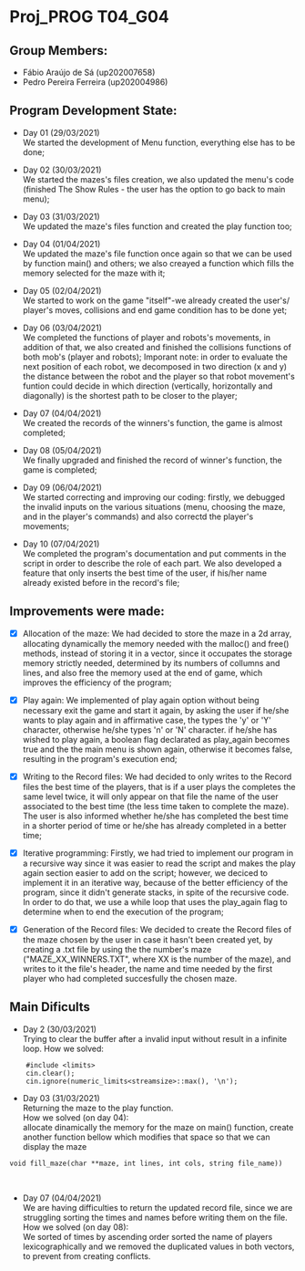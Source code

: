 # Proj_PROG T04_G04

## Group Members:
- Fábio Araújo de Sá (up202007658)
- Pedro Pereira Ferreira (up202004986)

## Program Development State:
- Day 01 (29/03/2021) <br>
We started the development of Menu function, everything else has to be done; <br>

- Day 02 (30/03/2021) <br>
We started the mazes's files creation, we also updated the menu's code (finished The Show Rules - the user has the option to go back to main menu); <br>

- Day 03 (31/03/2021) <br>
We updated the maze's files function and created the play function too; <br>

- Day 04 (01/04/2021) <br>
We updated the maze's file function once again so that we can be used by function main() and others; we also creayed a function which fills the memory selected for the maze with it; <br>

- Day 05 (02/04/2021) <br>
We started to work on the game "itself"-we already created the user's/ player's moves, collisions and end game condition has to be done yet; <br>

- Day 06 (03/04/2021) <br>
We completed the functions of player and robots's movements, in addition of that, we also created and finished the collisions functions of both mob's (player and robots);
Imporant note: in order to evaluate the next position of each robot, we decomposed in two direction (x and y) the distance between the robot and the player so that robot movement's funtion could decide in which direction (vertically, horizontally and diagonally) is the shortest path to be closer to the player; <br>

- Day 07 (04/04/2021) <br>
We created the records of the winners's function, the game is almost completed; <br>

- Day 08 (05/04/2021) <br>
We finally upgraded and finished the record of winner's function, the game is completed; <br>

- Day 09 (06/04/2021) <br>
We started correcting and improving our coding: firstly, we debugged the invalid inputs on the various situations (menu, choosing the maze, and in the player's commands) and also correctd the player's movements; <br>

- Day 10 (07/04/2021) <br>
We completed the program's documentation and put comments in the script in order to describe the role of each part. We also developed a feature that only inserts the best time of the user, if his/her name already existed before in the record's file; <br>

## Improvements were made:

 - [X] Allocation of the maze: We had decided to store the maze in a 2d array, allocating dynamically the memory needed with the malloc() and free() methods, instead of storing it in a vector, since it occupates the storage memory strictly needed, determined by its numbers of collumns and lines, and also free the memory used at the end of game, which improves the efficiency of the program; <br>

- [X] Play again: We implemented of play again option without being necessary exit the game and start it again, by asking the user if he/she wants to play again and in affirmative case, the types the 'y' or 'Y' character, otherwise he/she types 'n' or 'N' character. if he/she has wished to play again, a boolean flag declarated as play_again becomes true and the the main menu is shown again, otherwise it becomes false, resulting in the program's execution end; <br>

- [X] Writing to the Record files: We had decided to only writes to the Record files the best time of the players, that is if a user plays the completes the same level twice, it will only appear on that file the name of the user associated to the best time (the less time taken to complete the maze). The user is also informed whether he/she has completed the best time in a shorter period of time or he/she has already completed in a better time; <br>

- [X] Iterative programming: Firstly, we had tried to implement our program in a recursive way since it was easier to read the script and makes the play again section easier to add on the script; however, we deciced to implement it in an iterative way, because of the better efficiency of the program, since it didn't generate stacks, in spite of the recursive code. In order to do that, we use a while loop that uses the play_again flag to determine when to end the execution of the program; <br>

- [X] Generation of the Record files: We decided to create the Record files of the maze chosen by the user in case it hasn't been created yet, by creating a .txt file by using the the number's maze ("MAZE_XX_WINNERS.TXT", where XX is the number of the maze), and writes to it the file's header, the name and time needed by the first player who had completed succesfully the chosen maze. <br>

## Main Dificults
- Day 2 (30/03/2021) <br>
Trying to clear the buffer after a invalid input without result in a infinite loop. How we solved: <br>
``` 
    #include <limits>
    cin.clear();
    cin.ignore(numeric_limits<streamsize>::max(), '\n');
```
- Day 03 (31/03/2021) <br> 
Returning the maze to the play function. <br> How we solved (on day 04): <br> allocate dinamically the memory for the maze on main() function, create another function bellow which modifies that space so that we can display the maze
```
void fill_maze(char **maze, int lines, int cols, string file_name)) 
```
 <br>

- Day 07 (04/04/2021) <br>
We are having difficulties to return the updated record file, since we are struggling sorting the times and names before writing them on the file.  <br> How we solved (on day 08):  <br>We sorted of times by ascending order sorted the name of players lexicographically and we removed the duplicated values in both vectors, to prevent from creating conflicts. <br>

<br>


